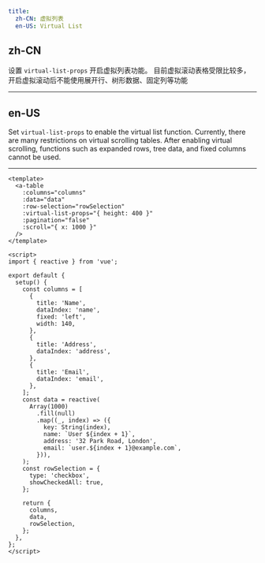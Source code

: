```yaml
title:
  zh-CN: 虚拟列表
  en-US: Virtual List
```

## zh-CN

设置 `virtual-list-props` 开启虚拟列表功能。
目前虚拟滚动表格受限比较多，开启虚拟滚动后不能使用展开行、树形数据、固定列等功能

---

## en-US

Set `virtual-list-props` to enable the virtual list function.
Currently, there are many restrictions on virtual scrolling tables. After enabling virtual scrolling, functions such as expanded rows, tree data, and fixed columns cannot be used.

---

```vue
<template>
  <a-table
    :columns="columns"
    :data="data"
    :row-selection="rowSelection"
    :virtual-list-props="{ height: 400 }"
    :pagination="false"
    :scroll="{ x: 1000 }"
  />
</template>

<script>
import { reactive } from 'vue';

export default {
  setup() {
    const columns = [
      {
        title: 'Name',
        dataIndex: 'name',
        fixed: 'left',
        width: 140,
      },
      {
        title: 'Address',
        dataIndex: 'address',
      },
      {
        title: 'Email',
        dataIndex: 'email',
      },
    ];
    const data = reactive(
      Array(1000)
        .fill(null)
        .map((_, index) => ({
          key: String(index),
          name: `User ${index + 1}`,
          address: '32 Park Road, London',
          email: `user.${index + 1}@example.com`,
        })),
    );
    const rowSelection = {
      type: 'checkbox',
      showCheckedAll: true,
    };

    return {
      columns,
      data,
      rowSelection,
    };
  },
};
</script>
```
